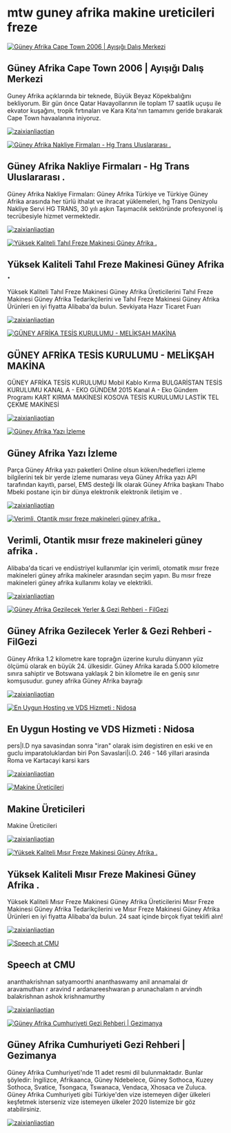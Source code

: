 # mtw guney afrika makine ureticileri freze
<a href="https://mnn.zoosnet.net/LR/Chatpre.aspx?id=MNN94995150&p=https://topgrinding.com/" target="_blank">![Güney Afrika Cape Town 2006 | Ayışığı Dalış Merkezi](https://github.com/technlg/images/blob/main/2.jpg)</a>
## Güney Afrika Cape Town 2006 | Ayışığı Dalış Merkezi
Guney Afrika açıklarında bir teknede, Büyük Beyaz Köpekbalığını bekliyorum. Bir gün önce Qatar Havayollarının ile toplam 17 saatlik uçuşu ile ekvator kuşağını, tropik fırtınaları ve Kara Kıta'nın tamamını geride bırakarak Cape Town havaalanına iniyoruz.
<a href="https://mnn.zoosnet.net/LR/Chatpre.aspx?id=MNN94995150&p=https://topgrinding.com/" target="_blank"><img src="https://github.com/technlg/images/raw/main/chat11.jpg" alt="zaixianliaotian"/></a><a href="//whatsapp.shibangsoft.com/WhatsApp.php" ><img src="https://github.com/technlg/images/raw/main/chat11.png" alt=""></a>
<a href="https://mnn.zoosnet.net/LR/Chatpre.aspx?id=MNN94995150&p=https://topgrinding.com/" target="_blank">![Güney Afrika Nakliye Firmaları - Hg Trans Uluslararası .](https://github.com/technlg/images/blob/main/35.jpg)</a>
## Güney Afrika Nakliye Firmaları - Hg Trans Uluslararası .
Güney Afrika Nakliye Firmaları: Güney Afrika Türkiye ve Türkiye Güney Afrika arasında her türlü ithalat ve ihracat yüklemeleri, hg Trans Denizyolu Nakliye Servi HG TRANS, 30 yılı aşkın Taşımacılık sektöründe profesyonel iş tecrübesiyle hizmet vermektedir.
<a href="https://mnn.zoosnet.net/LR/Chatpre.aspx?id=MNN94995150&p=https://topgrinding.com/" target="_blank"><img src="https://github.com/technlg/images/raw/main/chat11.jpg" alt="zaixianliaotian"/></a><a href="//whatsapp.shibangsoft.com/WhatsApp.php" ><img src="https://github.com/technlg/images/raw/main/chat11.png" alt=""></a>
<a href="https://mnn.zoosnet.net/LR/Chatpre.aspx?id=MNN94995150&p=https://topgrinding.com/" target="_blank">![Yüksek Kaliteli Tahıl Freze Makinesi Güney Afrika .](https://github.com/technlg/images/blob/main/53.jpg)</a>
## Yüksek Kaliteli Tahıl Freze Makinesi Güney Afrika .
Yüksek Kaliteli Tahıl Freze Makinesi Güney Afrika Üreticilerini Tahıl Freze Makinesi Güney Afrika Tedarikçilerini ve Tahıl Freze Makinesi Güney Afrika Ürünleri en iyi fiyatta Alibaba'da bulun. Sevkiyata Hazır Ticaret Fuarı
<a href="https://mnn.zoosnet.net/LR/Chatpre.aspx?id=MNN94995150&p=https://topgrinding.com/" target="_blank"><img src="https://github.com/technlg/images/raw/main/chat11.jpg" alt="zaixianliaotian"/></a><a href="//whatsapp.shibangsoft.com/WhatsApp.php" ><img src="https://github.com/technlg/images/raw/main/chat11.png" alt=""></a>
<a href="https://mnn.zoosnet.net/LR/Chatpre.aspx?id=MNN94995150&p=https://topgrinding.com/" target="_blank">![GÜNEY AFRİKA TESİS KURULUMU - MELİKŞAH MAKİNA](https://github.com/technlg/images/blob/main/23.jpg)</a>
## GÜNEY AFRİKA TESİS KURULUMU - MELİKŞAH MAKİNA
GÜNEY AFRİKA TESİS KURULUMU Mobil Kablo Kırma BULGARİSTAN TESİS KURULUMU KANAL A - EKO GÜNDEM 2015 Kanal A - Eko Gündem Programı KART KIRMA MAKİNESİ KOSOVA TESİS KURULUMU LASTİK TEL ÇEKME MAKİNESİ
<a href="https://mnn.zoosnet.net/LR/Chatpre.aspx?id=MNN94995150&p=https://topgrinding.com/" target="_blank"><img src="https://github.com/technlg/images/raw/main/chat11.jpg" alt="zaixianliaotian"/></a><a href="//whatsapp.shibangsoft.com/WhatsApp.php" ><img src="https://github.com/technlg/images/raw/main/chat11.png" alt=""></a>
<a href="https://mnn.zoosnet.net/LR/Chatpre.aspx?id=MNN94995150&p=https://topgrinding.com/" target="_blank">![Güney Afrika Yazı İzleme](https://github.com/technlg/images/blob/main/5.jpg)</a>
## Güney Afrika Yazı İzleme
Parça Güney Afrika yazı paketleri Online olsun köken/hedefleri izleme bilgilerini tek bir yerde izleme numarası veya Güney Afrika yazı API tarafından kayıtlı, parsel, EMS desteği İlk olarak Güney Afrika başkanı Thabo Mbeki postane için bir dünya elektronik elektronik iletişim ve .
<a href="https://mnn.zoosnet.net/LR/Chatpre.aspx?id=MNN94995150&p=https://topgrinding.com/" target="_blank"><img src="https://github.com/technlg/images/raw/main/chat11.jpg" alt="zaixianliaotian"/></a><a href="//whatsapp.shibangsoft.com/WhatsApp.php" ><img src="https://github.com/technlg/images/raw/main/chat11.png" alt=""></a>
<a href="https://mnn.zoosnet.net/LR/Chatpre.aspx?id=MNN94995150&p=https://topgrinding.com/" target="_blank">![Verimli, Otantik mısır freze makineleri güney afrika .](https://github.com/technlg/images/blob/main/25.jpg)</a>
## Verimli, Otantik mısır freze makineleri güney afrika .
Alibaba'da ticari ve endüstriyel kullanımlar için verimli, otomatik mısır freze makineleri güney afrika makineler arasından seçim yapın. Bu mısır freze makineleri güney afrika kullanımı kolay ve elektrikli.
<a href="https://mnn.zoosnet.net/LR/Chatpre.aspx?id=MNN94995150&p=https://topgrinding.com/" target="_blank"><img src="https://github.com/technlg/images/raw/main/chat11.jpg" alt="zaixianliaotian"/></a><a href="//whatsapp.shibangsoft.com/WhatsApp.php" ><img src="https://github.com/technlg/images/raw/main/chat11.png" alt=""></a>
<a href="https://mnn.zoosnet.net/LR/Chatpre.aspx?id=MNN94995150&p=https://topgrinding.com/" target="_blank">![Güney Afrika Gezilecek Yerler & Gezi Rehberi - FilGezi](https://github.com/technlg/images/blob/main/8.jpg)</a>
## Güney Afrika Gezilecek Yerler & Gezi Rehberi - FilGezi
Güney Afrika 1.2 kilometre kare toprağın üzerine kurulu dünyanın yüz ölçümü olarak en büyük 24. ülkesidir. Güney Afrika karada 5.000 kilometre sınıra sahiptir ve Botswana yaklaşık 2 bin kilometre ile en geniş sınır komşusudur. guney afrika Güney Afrika bayrağı
<a href="https://mnn.zoosnet.net/LR/Chatpre.aspx?id=MNN94995150&p=https://topgrinding.com/" target="_blank"><img src="https://github.com/technlg/images/raw/main/chat11.jpg" alt="zaixianliaotian"/></a><a href="//whatsapp.shibangsoft.com/WhatsApp.php" ><img src="https://github.com/technlg/images/raw/main/chat11.png" alt=""></a>
<a href="https://mnn.zoosnet.net/LR/Chatpre.aspx?id=MNN94995150&p=https://topgrinding.com/" target="_blank">![En Uygun Hosting ve VDS Hizmeti : Nidosa](https://github.com/technlg/images/blob/main/1.jpg)</a>
## En Uygun Hosting ve VDS Hizmeti : Nidosa
pers|I.D nya savasindan sonra "iran" olarak isim degistiren en eski ve en guclu imparatoluklardan biri Pon Savaslari|i.O. 246 - 146 yillari arasinda Roma ve Kartacayi karsi kars
<a href="https://mnn.zoosnet.net/LR/Chatpre.aspx?id=MNN94995150&p=https://topgrinding.com/" target="_blank"><img src="https://github.com/technlg/images/raw/main/chat11.jpg" alt="zaixianliaotian"/></a><a href="//whatsapp.shibangsoft.com/WhatsApp.php" ><img src="https://github.com/technlg/images/raw/main/chat11.png" alt=""></a>
<a href="https://mnn.zoosnet.net/LR/Chatpre.aspx?id=MNN94995150&p=https://topgrinding.com/" target="_blank">![Makine Üreticileri](https://github.com/technlg/images/blob/main/30.jpg)</a>
## Makine Üreticileri
Makine Üreticileri
<a href="https://mnn.zoosnet.net/LR/Chatpre.aspx?id=MNN94995150&p=https://topgrinding.com/" target="_blank"><img src="https://github.com/technlg/images/raw/main/chat11.jpg" alt="zaixianliaotian"/></a><a href="//whatsapp.shibangsoft.com/WhatsApp.php" ><img src="https://github.com/technlg/images/raw/main/chat11.png" alt=""></a>
<a href="https://mnn.zoosnet.net/LR/Chatpre.aspx?id=MNN94995150&p=https://topgrinding.com/" target="_blank">![Yüksek Kaliteli Mısır Freze Makinesi Güney Afrika .](https://github.com/technlg/images/blob/main/64.jpg)</a>
## Yüksek Kaliteli Mısır Freze Makinesi Güney Afrika .
Yüksek Kaliteli Mısır Freze Makinesi Güney Afrika Üreticilerini Mısır Freze Makinesi Güney Afrika Tedarikçilerini ve Mısır Freze Makinesi Güney Afrika Ürünleri en iyi fiyatta Alibaba'da bulun. 24 saat içinde birçok fiyat teklifi alın!
<a href="https://mnn.zoosnet.net/LR/Chatpre.aspx?id=MNN94995150&p=https://topgrinding.com/" target="_blank"><img src="https://github.com/technlg/images/raw/main/chat11.jpg" alt="zaixianliaotian"/></a><a href="//whatsapp.shibangsoft.com/WhatsApp.php" ><img src="https://github.com/technlg/images/raw/main/chat11.png" alt=""></a>
<a href="https://mnn.zoosnet.net/LR/Chatpre.aspx?id=MNN94995150&p=https://topgrinding.com/" target="_blank">![Speech at CMU](https://github.com/technlg/images/blob/main/47.jpg)</a>
## Speech at CMU
ananthakrishnan satyamoorthi ananthaswamy anil annamalai dr aravamuthan r aravind r ardanareeshwaran p arunachalam n arvindh balakrishnan ashok krishnamurthy 
<a href="https://mnn.zoosnet.net/LR/Chatpre.aspx?id=MNN94995150&p=https://topgrinding.com/" target="_blank"><img src="https://github.com/technlg/images/raw/main/chat11.jpg" alt="zaixianliaotian"/></a><a href="//whatsapp.shibangsoft.com/WhatsApp.php" ><img src="https://github.com/technlg/images/raw/main/chat11.png" alt=""></a>
<a href="https://mnn.zoosnet.net/LR/Chatpre.aspx?id=MNN94995150&p=https://topgrinding.com/" target="_blank">![Güney Afrika Cumhuriyeti Gezi Rehberi | Gezimanya](https://github.com/technlg/images/blob/main/12.jpg)</a>
## Güney Afrika Cumhuriyeti Gezi Rehberi | Gezimanya
Güney Afrika Cumhuriyeti'nde 11 adet resmi dil bulunmaktadır. Bunlar şöyledir: İngilizce, Afrikaanca, Güney Ndebelece, Güney Sothoca, Kuzey Sothoca, Svatice, Tsongaca, Tswanaca, Vendaca, Xhosaca ve Zuluca. Güney Afrika Cumhuriyeti gibi Türkiye'den vize istemeyen diğer ülkeleri keşfetmek isterseniz vize istemeyen ülkeler 2020 listemize bir göz atabilirsiniz.
<a href="https://mnn.zoosnet.net/LR/Chatpre.aspx?id=MNN94995150&p=https://topgrinding.com/" target="_blank"><img src="https://github.com/technlg/images/raw/main/chat11.jpg" alt="zaixianliaotian"/></a><a href="//whatsapp.shibangsoft.com/WhatsApp.php" ><img src="https://github.com/technlg/images/raw/main/chat11.png" alt=""></a>
